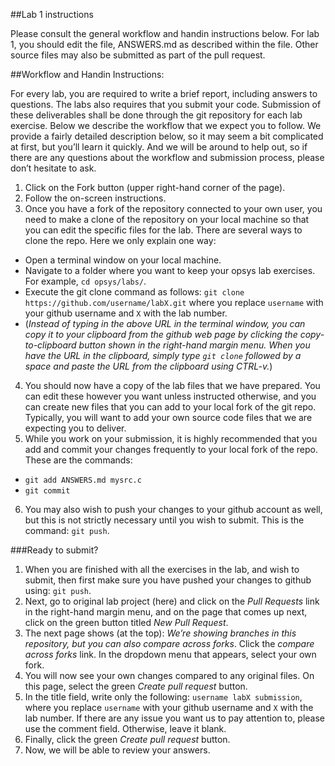 ##Lab 1 instructions

Please consult the general workflow and handin instructions below. For lab 1, you should edit the file, ANSWERS.md as described within the file. Other source files may also be submitted as part of the pull request.

##Workflow and Handin Instructions:

For every lab, you are required to write a brief report, including answers to questions. The labs also requires that you submit your code. Submission of these deliverables shall be done through the git repository for each lab exercise. Below we describe the workflow that we expect you to follow. We provide a fairly detailed description below, so it may seem a bit complicated at first, but you’ll learn it quickly. And we will be around to help out, so if there are any questions about the workflow and submission process, please don’t hesitate to ask.

1. Click on the Fork button (upper right-hand corner of the page).
2. Follow the on-screen instructions.
3. Once you have a fork of the repository connected to your own user, you need to make a clone of the repository on your local machine so that you can edit the specific files for the lab. There are several ways to clone the repo. Here we only explain one way:
  - Open a terminal window on your local machine.
  - Navigate to a folder where you want to keep your opsys lab exercises. For example, `cd opsys/labs/`.
  - Execute the git clone command as follows: `git clone https://github.com/username/labX.git` where you replace `username` with your github username and `X` with the lab number.
  - (*Instead of typing in the above URL in the terminal window, you can copy it to your clipboard from the github web page by clicking the copy-to-clipboard button shown in the right-hand margin menu. When you have the URL in the clipboard, simply type `git clone` followed by a space and paste the URL from the clipboard using CTRL-v.*)
4. You should now have a copy of the lab files that we have prepared. You can edit these however you want unless instructed otherwise, and you can create new files that you can add to your local fork of the git repo. Typically, you will want to add your own source code files that we are expecting you to deliver.
5. While you work on your submission, it is highly recommended that you add and commit your changes frequently to your local fork of the repo. These are the commands:
  - `git add ANSWERS.md mysrc.c`
  - `git commit`
6. You may also wish to push your changes to your github account as well, but this is not strictly necessary until you wish to submit. This is the command: `git push`.

###Ready to submit?
1. When you are finished with all the exercises in the lab, and wish to submit, then first make sure you have pushed your changes to github using: `git push`.
2. Next, go to original lab project (here) and click on the *Pull Requests* link in the right-hand margin menu, and on the page that comes up next, click on the green button titled *New Pull Request*.
3. The next page shows (at the top): *We’re showing branches in this repository, but you can also compare across forks*. Click the *compare across forks* link. In the dropdown menu that appears, select your own fork.
4. You will now see your own changes compared to any original files. On this page, select the green *Create pull request* button.
5. In the title field, write only the following: `username labX submission`, where you replace `username` with your github username and `X` with the lab number. If there are any issue you want us to pay attention to, please use the comment field. Otherwise, leave it blank.
6. Finally, click the green *Create pull request* button.
7. Now, we will be able to review your answers.

